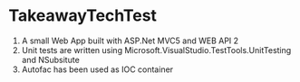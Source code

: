 # TakeawayTechTest
1. A small Web App built with ASP.Net MVC5 and WEB API 2
2. Unit tests are written using Microsoft.VisualStudio.TestTools.UnitTesting and NSubsitute
3. Autofac has been used as IOC container
